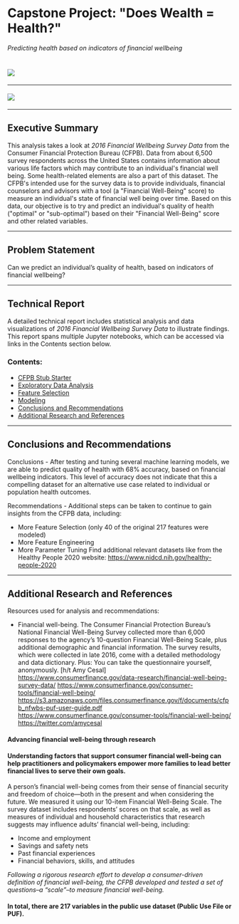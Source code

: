 # Capstone Project:  "Does Wealth = Health?"
*Predicting health based on indicators of financial wellbeing*

# ![](https://ga-dash.s3.amazonaws.com/production/assets/logo-9f88ae6c9c3871690e33280fcf557f33.png)  
---
#### ![](https://s3.amazonaws.com/storage.citizensforethics.org/wp-content/uploads/2018/12/11154222/cfpb.png)

---

## Executive Summary

This analysis takes a look at *2016 Financial Wellbeing Survey Data* from the Consumer Financial Protection Bureau (CFPB). Data from about 6,500 survey respondents across the United States contains information about various life factors which may contribute to an individual's financial well being. Some health-related elements are also a part of this dataset. The CFPB's intended use for the survey data is to provide individuals, financial counselors and advisors with a tool (a "Financial Well-Being" score) to measure an individual's state of financial well being over time. Based on this data, our objective is to try and predict an individual's quality of health ("optimal" or "sub-optimal") based on their "Financial Well-Being" score and other related variables.

---

## Problem Statement

Can we predict an individual’s quality of health, based on indicators of financial wellbeing?

---

## Technical Report
A detailed technical report includes statistical analysis and data visualizations of *2016 Financial Wellbeing Survey Data* to illustrate findings. This report spans multiple Jupyter notebooks, which can be accessed via links in the Contents section below.

### Contents:
- [CFPB Stub Starter](./code/00_Stub_Starter.ipynb)
- [Exploratory Data Analysis](./code/01_EDA.ipynb)
- [Feature Selection](./code/02_Feature_Selection.ipynb)
- [Modeling](./code/03_Modeling.ipynb)
- [Conclusions and Recommendations](#Conclusions-and-Recommendations)
- [Additional Research and References](#Additional-Research-and-References)


---

## Conclusions and Recommendations

Conclusions -
After testing and tuning several machine learning models, we are able to predict quality of health with 68% accuracy, based on financial wellbeing indicators. This level of accuracy does not indicate that this a compelling dataset for an alternative use case related to individual or population health outcomes.

Recommendations -
Additional steps can be taken to continue to gain insights from the CFPB data, including:
 * More Feature Selection (only 40 of the original 217 features were modeled)
 * More Feature Engineering
 * More Parameter Tuning
Find additional relevant datasets like from the Healthy People 2020 website:
https://www.nidcd.nih.gov/healthy-people-2020


---

## Additional Research and References

Resources used for analysis and recommendations:
* Financial well-being.    The Consumer Financial Protection Bureau’s National Financial Well-Being Survey collected more than 6,000 responses to the agency’s 10-question Financial Well-Being Scale, plus additional demographic and financial information. The survey results, which were collected in late 2016, come with a detailed methodology and data dictionary. Plus: You can take the questionnaire yourself, anonymously. [h/t Amy Cesal]    
https://www.consumerfinance.gov/data-research/financial-well-being-survey-data/
https://www.consumerfinance.gov/consumer-tools/financial-well-being/
https://s3.amazonaws.com/files.consumerfinance.gov/f/documents/cfpb_nfwbs-puf-user-guide.pdf
https://www.consumerfinance.gov/consumer-tools/financial-well-being/
https://twitter.com/amycesal

#### Advancing financial well-being through research
#### Understanding factors that support consumer financial well-being can help practitioners and policymakers empower more families to lead better financial lives to serve their own goals.

A person’s financial well-being comes from their sense of financial security and freedom of choice—both in the present and when considering the future. We measured it using our 10-item Financial Well-Being Scale.
The survey dataset includes respondents’ scores on that scale, as well as measures of individual and household characteristics that research suggests may influence adults’ financial well-being, including:
 - Income and employment
 - Savings and safety nets
 - Past financial experiences
 - Financial behaviors, skills, and attitudes

*Following a rigorous research effort to develop a consumer-driven definition of financial well-being, the CFPB developed and tested a set of questions–a “scale”–to measure financial well-being.*

#### In total, there are 217 variables in the public use dataset (Public Use File or PUF).


